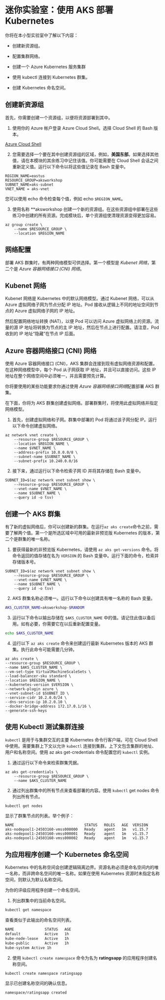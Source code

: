 ﻿# 迷你实验室：使用 AKS 部署 Kubernetes

你将在本小型实验室中了解以下内容：

* 创建新资源组。

* 配置集群网络。

* 创建一个 Azure Kubernetes 服务集群

* 使用 kubectl 连接到 Kubernetes 群集。

* 创建 Kubernetes 命名空间。

## 创建新资源组

首先，你需要创建一个资源组，以便将资源部署到其中。

1. 使用你的 Azure 帐户登录 Azure Cloud Shell。选择 Cloud Shell 的 Bash 版本。

[Azure Cloud Shell](https://shell.azure.com/)

2. 您需要选择一个要在其中创建资源组的区域，例如，**美国东部**。如果选择其他值，请在本模块的其余练习中记住该值。你可能需要在 Cloud Shell 会话之间重新定义值。运行以下命令以将这些值记录在 Bash 变量中。

```Azure CLI
REGION_NAME=eastus
RESOURCE_GROUP=aksworkshop
SUBNET_NAME=aks-subnet
VNET_NAME = aks-vnet
 ```

您可以使用 echo 命令检查每个值，例如 echo ```$REGION_NAME```。

3. 使用名称 **aksworkshop 创建一个新的资源组。在这些资源组中部署在这些练习中创建的所有资源。完成模块后，单个资源组使清理资源变得更加容易。

```Azure CLI
az group create \
    --name $RESOURCE_GROUP \
    --location $REGION_NAME
```

## 网络配置

部署 AKS 群集时，有两种网络模型可供选择。第一个模型是 *Kubenet 网络*，第二个是 *Azure 容器网络接口 (CNI) 网络*。

## Kubenet 网络

Kubenet 网络是 Kubernetes 中的默认网络模型。通过 Kubenet 网络，可以从 Azure 虚拟网络子网为节点分配 IP 地址。Pod 接收从逻辑上不同的地址空间到节点的 Azure 虚拟网络子网的 IP 地址。

然后配置网络地址转换 (NAT)，以便 Pod 可以访问 Azure 虚拟网络上的资源。流量的源 IP 地址将转换为节点的主 IP 地址，然后在节点上进行配置。请注意，Pod 收到的 IP 地址“隐藏”在节点 IP 后面。

## Azure 容器网络接口 (CNI) 网络

使用 Azure 容器网络接口 (CNI)，AKS 集群会连接到现有虚拟网络资源和配置。在这种网络模型中，每个 Pod 从子网获取 IP 地址，并且可以直接访问。这些 IP 地址在整个网络空间中必须唯一，并且需要预先计算。

你将要使用的某些功能要求你通过使用 *Azure 容器网络接口网络*配置部署 AKS 群集。

在下面，你将为 AKS 群集创建虚拟网络。部署群集时，将使用此虚拟网络并指定网络模型。

1. 首先，创建虚拟网络和子网。群集中部署的 Pod 将通过该子网分配 IP。运行以下命令创建虚拟网络。

```Azure CLI
az network vnet create \
    --resource-group $RESOURCE_GROUP \
    --location $REGION_NAME \
    --name $VNET_NAME \
    --address-prefix 10.0.0.0/8 \
    --subnet-name $SUBNET_NAME \
    --subnet-prefix 10.240.0.0/16
```

2. 接下来，通过运行以下命令检索子网 ID 并将其存储在 Bash 变量中。

```Azure CLI
SUBNET_ID=$(az network vnet subnet show \
    --resource-group $RESOURCE_GROUP \
    --vnet-name $VNET_NAME \
    --name $SUBNET_NAME \
    --query id -o tsv)
```

## 创建一个 AKS 群集

有了新的虚拟网络后，你可以创建新的群集。在运行```az aks create```命令之前，需要了解两个值。第一个是所选区域中可用的最新非预览版 Kubernetes 的版本，第二个是群集的唯一名称。

1. 要获得最新的非预览版 Kubernetes，请使用 ```az aks get-versions``` 命令。将命令返回的值存储在名为 ```VERSION``` 的 Bash 变量中。运行下面的命令，检索并存储版本号。

```Azure CLI
SUBNET_ID=$(az network vnet subnet show \
    --resource-group $RESOURCE_GROUP \
    --vnet-name $VNET_NAME \
    --name $SUBNET_NAME \
    --query id -o tsv)
```

2. AKS 群集名称必须唯一。运行以下命令以创建具有唯一名称的 Bash 变量。

```Bash
AKS_CLUSTER_NAME=aksworkshop-$RANDOM
```

3. 运行以下命令以输出存储在 ```$AKS_CLUSTER_NAME``` 中的值。请记住此值以备后用。如有必要，你需要它在以后重新配置变量。

```Bash
echo $AKS_CLUSTER_NAME
```

4. 运行以下 ```az aks create``` 命令来创建运行最新 Kubernetes 版本的 AKS 群集。执行此命令可能需要几分钟。

```Azure CLI
az aks create \
--resource-group $RESOURCE_GROUP \
--name $AKS_CLUSTER_NAME \
--vm-set-type VirtualMachineScaleSets \
--load-balancer-sku standard \
--location $REGION_NAME \
--kubernetes-version $VERSION \
--network-plugin azure \
--vnet-subnet-id $SUBNET_ID \
--service-cidr 10.2.0.0/24 \
--dns-service-ip 10.2.0.10 \
--docker-bridge-address 172.17.0.1/16 \
--generate-ssh-keys
```

## 使用 Kubectl 测试集群连接

```kubectl``` 是用于与集群交互的主要 Kubernetes 命令行客户端，可在 Cloud Shell 中使用。需要集群上下文以允许 ```kubectl``` 连接到集群。上下文包含集群的地址、用户和名称空间。使用 az aks get-credentials 命令配置您的 ```kubectl``` 实例。

1. 通过运行以下命令来检索群集凭据。

```Azure CLI
az aks get-credentials \
    --resource-group $RESOURCE_GROUP \
    --name $AKS_CLUSTER_NAME
```

2. 通过列出群集中的所有节点来查看部署的内容。使用 ```kubectl``` get nodes 命令列出所有节点。

```Bash
kubectl get nodes
```

显示了群集节点的列表。举个例子：

```Ouput
NAME                                STATUS   ROLES   AGE  VERSION
aks-nodepool1-24503160-vmss000000   Ready    agent   1m   v1.15.7
aks-nodepool1-24503160-vmss000001   Ready    agent   1m   v1.15.7
aks-nodepool1-24503160-vmss000002   Ready    agent   1m   v1.15.7
```

## 为应用程序创建一个 Kubernetes 命名空间

Kubernetes 中的名称空间会创建逻辑隔离边界。资源名称必须是命名空间内的唯一名称，而非跨命名空间的唯一名称。如果在使用 Kubernetes 资源时未指定名称空间，则默认为默认名称空间。

为你的评级应用程序创建一个命名空间。

1. 列出群集中的当前命名空间。

```Bash
kubectl get namespace
```

查看类似于此输出的命名空间列表。

```Bash
NAME              STATUS   AGE
default           Active   1h
kube-node-lease   Active   1h
kube-public       Active   1h
kube-system Active 1h
```

2. 使用 ```kubectl create namespace``` 命令为名为 **ratingsapp** 的应用程序创建名称空间。

```Bash
kubectl create namespace ratingsapp
```

显示已创建名称空间的确认信息。

```output
namespace/ratingsapp created
```


 
